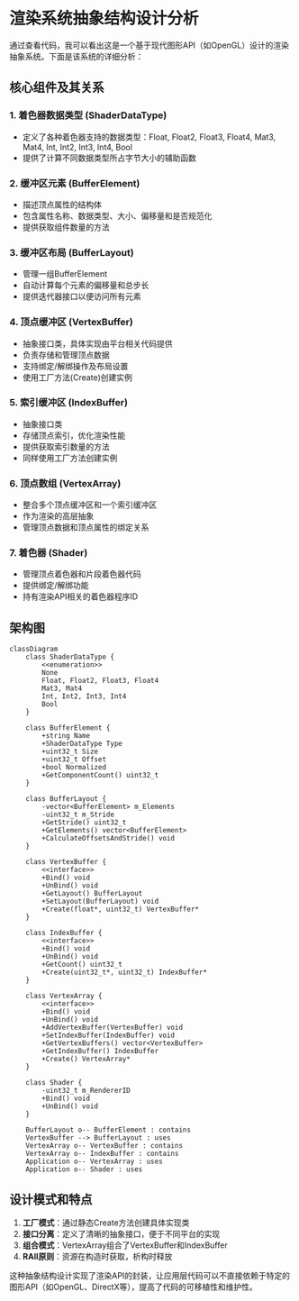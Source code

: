# 渲染系统抽象结构设计分析

通过查看代码，我可以看出这是一个基于现代图形API（如OpenGL）设计的渲染抽象系统。下面是该系统的详细分析：

## 核心组件及其关系

### 1. 着色器数据类型 (ShaderDataType)
- 定义了各种着色器支持的数据类型：Float, Float2, Float3, Float4, Mat3, Mat4, Int, Int2, Int3, Int4, Bool
- 提供了计算不同数据类型所占字节大小的辅助函数

### 2. 缓冲区元素 (BufferElement)
- 描述顶点属性的结构体
- 包含属性名称、数据类型、大小、偏移量和是否规范化
- 提供获取组件数量的方法

### 3. 缓冲区布局 (BufferLayout)
- 管理一组BufferElement
- 自动计算每个元素的偏移量和总步长
- 提供迭代器接口以便访问所有元素

### 4. 顶点缓冲区 (VertexBuffer)
- 抽象接口类，具体实现由平台相关代码提供
- 负责存储和管理顶点数据
- 支持绑定/解绑操作及布局设置
- 使用工厂方法(Create)创建实例

### 5. 索引缓冲区 (IndexBuffer)
- 抽象接口类
- 存储顶点索引，优化渲染性能
- 提供获取索引数量的方法
- 同样使用工厂方法创建实例

### 6. 顶点数组 (VertexArray)
- 整合多个顶点缓冲区和一个索引缓冲区
- 作为渲染的高层抽象
- 管理顶点数据和顶点属性的绑定关系

### 7. 着色器 (Shader)
- 管理顶点着色器和片段着色器代码
- 提供绑定/解绑功能
- 持有渲染API相关的着色器程序ID

## 架构图

```mermaid
classDiagram
    class ShaderDataType {
        <<enumeration>>
        None
        Float, Float2, Float3, Float4
        Mat3, Mat4
        Int, Int2, Int3, Int4
        Bool
    }

    class BufferElement {
        +string Name
        +ShaderDataType Type
        +uint32_t Size
        +uint32_t Offset
        +bool Normalized
        +GetComponentCount() uint32_t
    }

    class BufferLayout {
        -vector<BufferElement> m_Elements
        -uint32_t m_Stride
        +GetStride() uint32_t
        +GetElements() vector<BufferElement>
        +CalculateOffsetsAndStride() void
    }

    class VertexBuffer {
        <<interface>>
        +Bind() void
        +UnBind() void
        +GetLayout() BufferLayout
        +SetLayout(BufferLayout) void
        +Create(float*, uint32_t) VertexBuffer*
    }

    class IndexBuffer {
        <<interface>>
        +Bind() void
        +UnBind() void
        +GetCount() uint32_t
        +Create(uint32_t*, uint32_t) IndexBuffer*
    }

    class VertexArray {
        <<interface>>
        +Bind() void
        +UnBind() void
        +AddVertexBuffer(VertexBuffer) void
        +SetIndexBuffer(IndexBuffer) void
        +GetVertexBuffers() vector<VertexBuffer>
        +GetIndexBuffer() IndexBuffer
        +Create() VertexArray*
    }

    class Shader {
        -uint32_t m_RendererID
        +Bind() void
        +UnBind() void
    }

    BufferLayout o-- BufferElement : contains
    VertexBuffer --> BufferLayout : uses
    VertexArray o-- VertexBuffer : contains
    VertexArray o-- IndexBuffer : contains
    Application o-- VertexArray : uses
    Application o-- Shader : uses
```

## 设计模式和特点

1. **工厂模式**：通过静态Create方法创建具体实现类
2. **接口分离**：定义了清晰的抽象接口，便于不同平台的实现
3. **组合模式**：VertexArray组合了VertexBuffer和IndexBuffer
4. **RAII原则**：资源在构造时获取，析构时释放

这种抽象结构设计实现了渲染API的封装，让应用层代码可以不直接依赖于特定的图形API（如OpenGL、DirectX等），提高了代码的可移植性和维护性。
